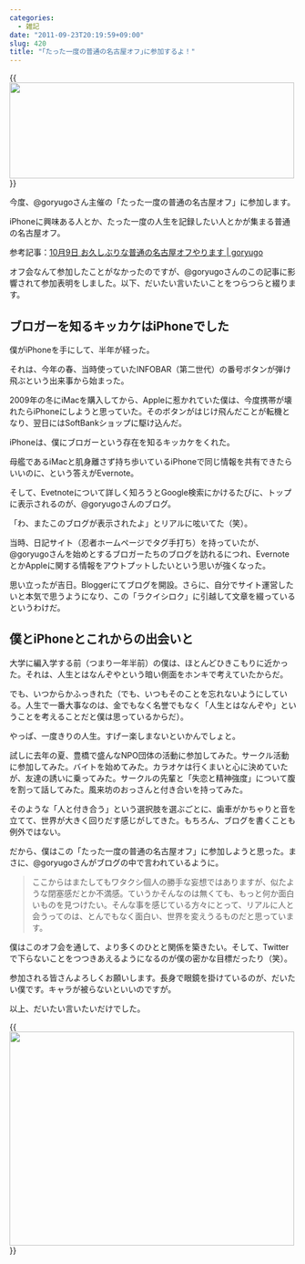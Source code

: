 ```yaml
---
categories:
  - 雑記
date: "2011-09-23T20:19:59+09:00"
slug: 420
title: "｢たった一度の普通の名古屋オフ｣に参加するよ！"
---
```


{{<img alt="" src="/images/2011/09/0420_1.jpg" width="500" height="168">}}

今度、@goryugoさん主催の「たった一度の普通の名古屋オフ」に参加します。

iPhoneに興味ある人とか、たった一度の人生を記録したい人とかが集まる普通の名古屋オフ。

参考記事：[10月9日 お久しぶりな普通の名古屋オフやります | goryugo](http://goryugo.com/20110913/tattaicidononagoyaoff/)

オフ会なんて参加したことがなかったのですが、@goryugoさんのこの記事に影響されて参加表明をしました。以下、だいたい言いたいことをつらつらと綴ります。

## ブロガーを知るキッカケはiPhoneでした

僕がiPhoneを手にして、半年が経った。

それは、今年の春、当時使っていたINFOBAR（第二世代）の番号ボタンが弾け飛ぶという出来事から始まった。

2009年の冬にiMacを購入してから、Appleに惹かれていた僕は、今度携帯が壊れたらiPhoneにしようと思っていた。そのボタンがはじけ飛んだことが転機となり、翌日にはSoftBankショップに駆け込んだ。

iPhoneは、僕にブロガーという存在を知るキッカケをくれた。

母艦であるiMacと肌身離さず持ち歩いているiPhoneで同じ情報を共有できたらいいのに、という答えがEvernote。

そして、Evetnoteについて詳しく知ろうとGoogle検索にかけるたびに、トップに表示されるのが、@goryugoさんのブログ。

「わ、またこのブログが表示されたよ」とリアルに呟いてた（笑）。

当時、日記サイト（忍者ホームページでタグ手打ち）を持っていたが、@goryugoさんを始めとするブロガーたちのブログを訪れるにつれ、EvernoteとかAppleに関する情報をアウトプットしたいという思いが強くなった。

思い立ったが吉日。Bloggerにてブログを開設。さらに、自分でサイト運営したいと本気で思うようになり、この「ラクイシロク」に引越して文章を綴っているというわけだ。

## 僕とiPhoneとこれからの出会いと

大学に編入学する前（つまり一年半前）の僕は、ほとんどひきこもりに近かった。それは、人生とはなんぞやという暗い側面をホンキで考えていたからだ。

でも、いつからかふっきれた（でも、いつもそのことを忘れないようにしている。人生で一番大事なのは、金でもなく名誉でもなく「人生とはなんぞや」ということを考えることだと僕は思っているからだ）。

やっぱ、一度きりの人生。すげー楽しまないといかんでしょと。

試しに去年の夏、豊橋で盛んなNPO団体の活動に参加してみた。サークル活動に参加してみた。バイトを始めてみた。カラオケは行くまいと心に決めていたが、友達の誘いに乗ってみた。サークルの先輩と「失恋と精神強度」について腹を割って話してみた。風来坊のおっさんと付き合いを持ってみた。

そのような「人と付き合う」という選択肢を選ぶごとに、歯車がかちゃりと音を立てて、世界が大きく回りだす感じがしてきた。もちろん、ブログを書くことも例外ではない。

だから、僕はこの「たった一度の普通の名古屋オフ」に参加しようと思った。まさに、@goryugoさんがブログの中で言われているように。

> ここからはまたしてもワタクシ個人の勝手な妄想ではありますが、似たような閉塞感だとか不満感。ていうかそんなのは無くても、もっと何か面白いものを見つけたい。そんな事を感じている方々にとって、リアルに人と会うってのは、とんでもなく面白い、世界を変えうるものだと思っています。

僕はこのオフ会を通して、より多くのひとと関係を築きたい。そして、Twitterで下らないことをつつきあえるようになるのが僕の密かな目標だったり（笑）。

参加される皆さんよろしくお願いします。長身で眼鏡を掛けているのが、だいたい僕です。キャラが被らないといいのですが。

以上、だいたい言いたいだけでした。

{{<img alt="" src="/images/2011/09/0420_2.jpg" width="500" height="375">}}

